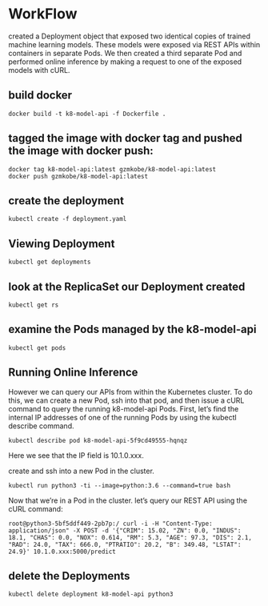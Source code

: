 # WorkFlow
created a Deployment object that exposed two identical copies of trained machine learning models. These models were exposed via REST APIs within containers in separate Pods. We then created a third separate Pod and performed online inference by making a request to one of the exposed models with cURL.


## build docker

    docker build -t k8-model-api -f Dockerfile .
    
    
## tagged the image with docker tag and pushed the image with docker push:
    docker tag k8-model-api:latest gzmkobe/k8-model-api:latest
    docker push gzmkobe/k8-model-api:latest
    
## create the deployment
    
    kubectl create -f deployment.yaml
    
## Viewing Deployment
    kubectl get deployments
    
## look at the ReplicaSet our Deployment created
    kubectl get rs
    
## examine the Pods managed by the k8-model-api
    kubectl get pods
    
## Running Online Inference
    
   However we can query our APIs from within the Kubernetes cluster. To do this, we can create a new Pod, ssh into that pod, and then issue a cURL command to query the running k8-model-api Pods. First, let’s find the internal IP addresses of one of the running Pods by using the kubectl describe command.
    
    kubectl describe pod k8-model-api-5f9cd49555-hqnqz
    
   Here we see that the IP field is 10.1.0.xxx.
   
   create and ssh into a new Pod in the cluster.
   
    kubectl run python3 -ti --image=python:3.6 --command=true bash
   
   Now that we’re in a Pod in the cluster. let’s query our REST API using the cURL command:
    
    root@python3-5bf5ddf449-2pb7p:/ curl -i -H "Content-Type: application/json" -X POST -d '{"CRIM": 15.02, "ZN": 0.0, "INDUS": 18.1, "CHAS": 0.0, "NOX": 0.614, "RM": 5.3, "AGE": 97.3, "DIS": 2.1, "RAD": 24.0, "TAX": 666.0, "PTRATIO": 20.2, "B": 349.48, "LSTAT": 24.9}' 10.1.0.xxx:5000/predict
    
## delete the Deployments 
    kubectl delete deployment k8-model-api python3